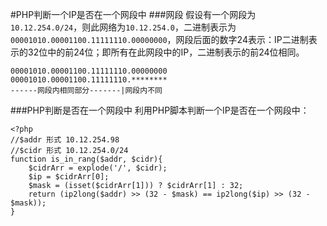 #PHP判断一个IP是否在一个网段中
###网段
假设有一个网段为`10.12.254.0/24`，则此网络为`10.12.254.0`，二进制表示为`00001010.00001100.11111110.00000000`，网段后面的数字24表示：IP二进制表示的32位中的前24位；即所有在此网段中的IP，二进制表示的前24位相同。
```
00001010.00001100.11111110.00000000
00001010.00001100.11111110.********
------网段内相同部分-------|网段内不同
```

###PHP判断是否在一个网段中
利用PHP脚本判断一个IP是否在一个网段中：
```
<?php
//$addr 形式 10.12.254.98
//$cidr 形式 10.12.254.0/24
function is_in_rang($addr, $cidr){
    $cidrArr = explode('/', $cidr);
    $ip = $cidrArr[0];
    $mask = (isset($cidrArr[1])) ? $cidrArr[1] : 32;
    return (ip2long($addr) >> (32 - $mask) == ip2long($ip) >> (32 - $mask));
}
```